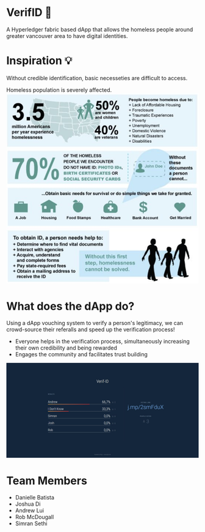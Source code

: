 # VerifID  🎫

 A Hyperledger fabric based dApp that allows the homeless people around greater vancouver area to have digital identities. 
 

# Inspiration 💡
Without credible identification, basic necesseties are difficult to access.

Homeless population is severely affected.
![](images/Image1.png)


# What does the dApp do?
Using a dApp vouching system to verify a person's legitimacy, we can crowd-source their referalls and speed up the verification process!

- Everyone helps in the verification process, simultaneously increasing their own credibility and being rewarded
- Engages the community and facilitates trust building

![](images/VerifIDvote.JPG)


 
# Team Members

- Danielle Batista
- Joshua Di
- Andrew Lui
- Rob McDougall
- Simran Sethi